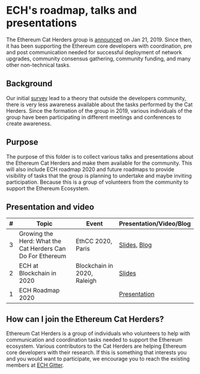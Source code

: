 # ECH's roadmap, talks and presentations

The Ethereum Cat Herders group is [announced](https://medium.com/ethereum-cat-herders/decentralizing-ethereum-project-management-ffff4c09d0ea) on Jan 21, 2019. Since then, it has been supporting the Ethereum core developers with coordination, pre and post communication needed for successful deployment of network upgrades, community consensus gathering, community funding, and many other non-technical tasks. 

## Background

Our initial [survey](https://docs.google.com/forms/d/1e_sK4_KK-3czeU4JFkoPE4Qqbalyg5BrWFhvj2dKXDA/edit) lead to a theory that outside the developers community, there is very less awareness available about the tasks performed by the Cat Herders. Since the formation of the group in 2019, various individuals of the group have been participating in different meetings and conferences to create awareness.


## Purpose 

The purpose of this folder is to collect various talks and presentations about the Ethereum Cat Herders and make them available for the community. This will also include ECH roadmap 2020 and future roadmaps to provide visibility of tasks that the group is planning to undertake and maybe inviting participation. Because this is a group of volunteers from the community to support the Ethereum Ecosystem. 



## Presentation and video


#|       Topic              | Event  | Presentation/Video/Blog  |     
--| -------------------------|--------|--------------------------|
3	| Growing the Herd: What the Cat Herders Can Do For Ethereum | EthCC 2020, Paris|[Slides](https://drive.google.com/file/d/1YYBlB3tpwkszi0tpyU9YizB1HZxaQzM_/view), [Blog](https://medium.com/ethereum-cat-herders/how-can-we-onboard-newcomers-to-ethereum-better-6794a3314337)|
2	| ECH at Blockchain in 2020| Blockchain in 2020, Raleigh|[Slides](https://docs.google.com/presentation/d/1Pjz8H2i44Oog-pLuArMNb25bMYcYwj7OoteDUAJputs/edit#slide=id.g6df4b28259_2_86)|
1	| ECH Roadmap 2020| | [Presentation](https://docs.google.com/presentation/d/16FL5uuUFLdxpOWz1b8BPuM6vmn1QCa2GWvbcojU8f8k/edit#slide=id.p1)|



## How can I join the Ethereum Cat Herders?

Ethereum Cat Herders is a group of individuals who volunteers to help with communication and coordination tasks needed to support the Ethereum ecosystem. Various contributors to the Cat Herders are helping Ethereum core developers with their research. If this is something that interests you and you would want to participate, we encourage you to reach the existing members at [ECH Gitter](https://gitter.im/ethereum-cat-herders/community).
